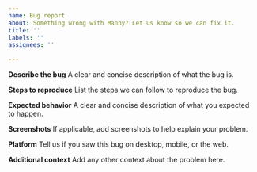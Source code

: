 ```yaml
---
name: Bug report
about: Something wrong with Manny? Let us know so we can fix it.
title: ''
labels: ''
assignees: ''

---
```


**Describe the bug**
A clear and concise description of what the bug is.

**Steps to reproduce**
List the steps we can follow to reproduce the bug.

**Expected behavior**
A clear and concise description of what you expected to happen.

**Screenshots**
If applicable, add screenshots to help explain your problem.

**Platform**
Tell us if you saw this bug on desktop, mobile, or the web.

**Additional context**
Add any other context about the problem here.
